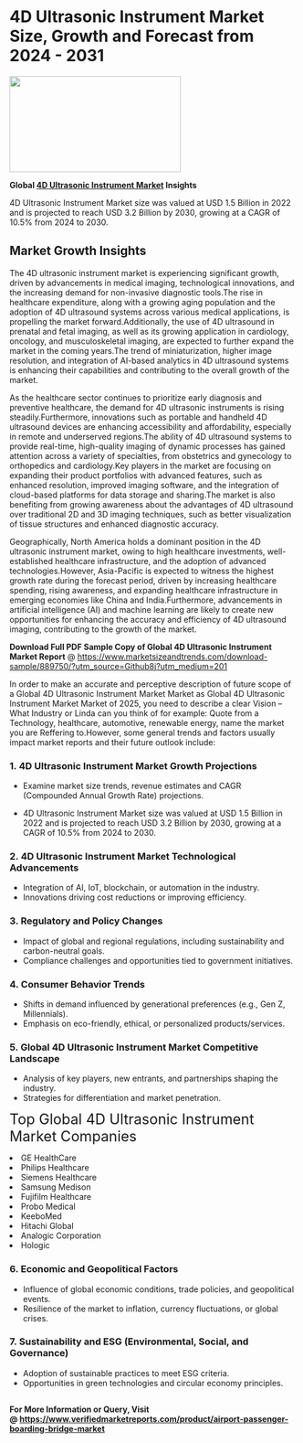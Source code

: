 <H1>4D Ultrasonic Instrument Market Size, Growth and Forecast from 2024 - 2031</H1><img class="aligncenter size-medium wp-image-584254" src="https://thirdeyenews.in/wp-content/uploads/2024/09/Global-Market-Research-300x168.jpeg" alt="" width="300" height="168" /><p><strong>Global&nbsp;<a href="https://www.marketsizeandtrends.com/download-sample/889750/?utm_source=Github8j?utm_medium=201">4D Ultrasonic Instrument Market</a> Insights</strong></p><p>4D Ultrasonic Instrument Market size was valued at USD 1.5 Billion in 2022 and is projected to reach USD 3.2 Billion by 2030, growing at a CAGR of 10.5% from 2024 to 2030.</p><p><h2>Market Growth Insights</h2> <p>The 4D ultrasonic instrument market is experiencing significant growth, driven by advancements in medical imaging, technological innovations, and the increasing demand for non-invasive diagnostic tools.The rise in healthcare expenditure, along with a growing aging population and the adoption of 4D ultrasound systems across various medical applications, is propelling the market forward.Additionally, the use of 4D ultrasound in prenatal and fetal imaging, as well as its growing application in cardiology, oncology, and musculoskeletal imaging, are expected to further expand the market in the coming years.The trend of miniaturization, higher image resolution, and integration of AI-based analytics in 4D ultrasound systems is enhancing their capabilities and contributing to the overall growth of the market.</p> <p>As the healthcare sector continues to prioritize early diagnosis and preventive healthcare, the demand for 4D ultrasonic instruments is rising steadily.Furthermore, innovations such as portable and handheld 4D ultrasound devices are enhancing accessibility and affordability, especially in remote and underserved regions.The ability of 4D ultrasound systems to provide real-time, high-quality imaging of dynamic processes has gained attention across a variety of specialties, from obstetrics and gynecology to orthopedics and cardiology.Key players in the market are focusing on expanding their product portfolios with advanced features, such as enhanced resolution, improved imaging software, and the integration of cloud-based platforms for data storage and sharing.The market is also benefiting from growing awareness about the advantages of 4D ultrasound over traditional 2D and 3D imaging techniques, such as better visualization of tissue structures and enhanced diagnostic accuracy.</p> <p>Geographically, North America holds a dominant position in the 4D ultrasonic instrument market, owing to high healthcare investments, well-established healthcare infrastructure, and the adoption of advanced technologies.However, Asia-Pacific is expected to witness the highest growth rate during the forecast period, driven by increasing healthcare spending, rising awareness, and expanding healthcare infrastructure in emerging economies like China and India.Furthermore, advancements in artificial intelligence (AI) and machine learning are likely to create new opportunities for enhancing the accuracy and efficiency of 4D ultrasound imaging, contributing to the growth of the market.</p> <p><span class=""><strong>Download Full PDF Sample Copy of Global 4D Ultrasonic Instrument Market Report</strong> @ <a href="https://www.marketsizeandtrends.com/download-sample/889750/?utm_source=Github8j?utm_medium=201" target="_blank">https://www.marketsizeandtrends.com/download-sample/889750/?utm_source=Github8j?utm_medium=201</a></span></p><p>In order to make an accurate and perceptive description of future scope of a Global&nbsp;4D Ultrasonic Instrument Market Market as Global&nbsp;4D Ultrasonic Instrument Market Market of 2025, you need to describe a clear Vision &ndash; What Industry or Linda can you think of for example: Quote from a Technology, healthcare, automotive, renewable energy, name the market you are Reffering to.However, some general trends and factors usually impact market reports and their future outlook include:</p><h3>1.&nbsp;<strong>4D Ultrasonic Instrument Market Growth Projections</strong></h3><ul><li>Examine market size trends, revenue estimates and CAGR (Compounded Annual Growth Rate) projections.</li><li><p>4D Ultrasonic Instrument Market size was valued at USD 1.5 Billion in 2022 and is projected to reach USD 3.2 Billion by 2030, growing at a CAGR of 10.5% from 2024 to 2030.</p></li></ul><h3>2.&nbsp;<strong>4D Ultrasonic Instrument Market Technological Advancements</strong></h3><ul><li>Integration of AI, IoT, blockchain, or automation in the industry.</li><li>Innovations driving cost reductions or improving efficiency.</li></ul><h3>3.&nbsp;<strong>Regulatory and Policy Changes</strong></h3><ul><li>Impact of global and regional regulations, including sustainability and carbon-neutral goals.</li><li>Compliance challenges and opportunities tied to government initiatives.</li></ul><h3>4.&nbsp;<strong>Consumer Behavior Trends</strong></h3><ul><li>Shifts in demand influenced by generational preferences (e.g., Gen Z, Millennials).</li><li>Emphasis on eco-friendly, ethical, or personalized products/services.</li></ul><h3>5.&nbsp;<strong>Global 4D Ultrasonic Instrument Market Competitive Landscape</strong></h3><ul><li>Analysis of key players, new entrants, and partnerships shaping the industry.</li><li>Strategies for differentiation and market penetration.</li></ul><p data-pm-slice="1 1 []"><span style="color: inherit; font-family: inherit; font-size: 25px;">Top Global 4D Ultrasonic Instrument Market Companies</span></p><div class="" data-test-id=""><p><li>GE HealthCare</li><li> Philips Healthcare</li><li> Siemens Healthcare</li><li> Samsung Medison</li><li> Fujifilm Healthcare</li><li> Probo Medical</li><li> KeeboMed</li><li> Hitachi Global</li><li> Analogic Corporation</li><li> Hologic</li></p></div><h3>6.&nbsp;<strong>Economic and Geopolitical Factors</strong></h3><ul><li>Influence of global economic conditions, trade policies, and geopolitical events.</li><li>Resilience of the market to inflation, currency fluctuations, or global crises.</li></ul><h3>7.&nbsp;<strong>Sustainability and ESG (Environmental, Social, and Governance)</strong></h3><ul><li>Adoption of sustainable practices to meet ESG criteria.</li><li>Opportunities in green technologies and circular economy principles.</li></ul><h2><strong style="font-size: 14px;">For More Information or Query, Visit @&nbsp;</strong><a style="background-color: #ffffff; font-size: 14px;" href="https://www.marketsizeandtrends.com/report/4d-ultrasonic-instrument-market/" target="_blank">https://www.verifiedmarketreports.com/product/airport-passenger-boarding-bridge-market</a></h2>